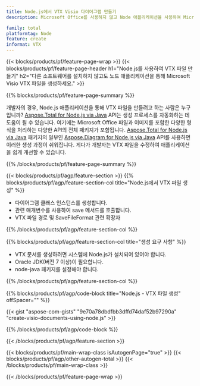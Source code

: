 ```yaml
---
title: Node.js에서 VTX Visio 다이어그램 만들기
description: Microsoft Office를 사용하지 않고 Node 애플리케이션을 사용하여 Microsoft Visio VTX 다이어그램을 생성합니다. 

family: total
platformtag: Node
feature: create
informat: VTX
---
```

{{< blocks/products/pf/feature-page-wrap >}}
{{< blocks/products/pf/feature-page-header h1="Node.js를 사용하여 VTX 파일 만들기" h2="다른 소프트웨어를 설치하지 않고도 노드 애플리케이션을 통해 Microsoft Visio VTX 파일을 생성하세요." >}}

{{% blocks/products/pf/feature-page-summary %}}

개발자의 경우, Node.js 애플리케이션을 통해 VTX 파일을 만들려고 하는 사람은 누구입니까? [Aspose.Total for Node.js via Java](https://products.aspose.com/total/ko/nodejs-java/) API는 생성 프로세스를 자동화하는 데 도움이 될 수 있습니다. 여기에는 Microsoft Office 파일과 이미지를 포함한 다양한 형식을 처리하는 다양한 API의 전체 패키지가 포함됩니다. [Aspose.Total for Node.js via Java](https://products.aspose.com/total/ko/nodejs-java/) 패키지의 일부인 [Aspose.Diagram for Node.js via Java](https://products.aspose.com/diagram/ko/nodejs-java/) API를 사용하면 이러한 생성 과정이 쉬워집니다. 게다가 개발자는 VTX 파일을 수정하여 애플리케이션을 쉽게 개선할 수 있습니다. 

{{% /blocks/products/pf/feature-page-summary %}}

{{< blocks/products/pf/agp/feature-section >}}
{{% blocks/products/pf/agp/feature-section-col title="Node.js에서 VTX 파일 생성" %}}

- 다이어그램 클래스 인스턴스를 생성합니다.
- 관련 매개변수를 사용하여 save 메서드를 호출합니다.
- VTX 파일 경로 및 SaveFileFormat 관련 확장자

{{% /blocks/products/pf/agp/feature-section-col %}}

{{% blocks/products/pf/agp/feature-section-col title="생성 요구 사항" %}}

- VTX 문서를 생성하려면 시스템에 Node.js가 설치되어 있어야 합니다.
- Oracle JDK(버전 7 이상)이 필요합니다.
- node-java 패키지를 설정해야 합니다.

{{% /blocks/products/pf/agp/feature-section-col %}}

{{% blocks/products/pf/agp/code-block title="Node.js - VTX 파일 생성" offSpacer="" %}}

{{< gist "aspose-com-gists" "9e70a78dbdfbb3dffd74daf52b97290a" "create-visio-documents-using-node.js" >}}

{{% /blocks/products/pf/agp/code-block %}}

{{< /blocks/products/pf/agp/feature-section >}}

{{< blocks/products/pf/main-wrap-class isAutogenPage="true" >}}
{{< blocks/products/pf/agp/other-autogen-total >}}
{{< /blocks/products/pf/main-wrap-class >}}

{{< /blocks/products/pf/feature-page-wrap >}}